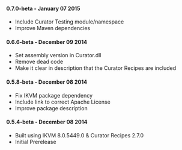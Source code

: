 #### 0.7.0-beta - January 07 2015
* Include Curator Testing module/namespace
* Improve Maven dependencies

#### 0.6.6-beta - December 09 2014
* Set assembly version in Curator.dll
* Remove dead code
* Make it clear in description that the Curator Recipes are included

#### 0.5.8-beta - December 08 2014
* Fix IKVM package dependency
* Include link to correct Apache License
* Improve package description

#### 0.5.4-beta - December 08 2014
* Built using IKVM 8.0.5449.0 & Curator Recipes 2.7.0
* Initial Prerelease